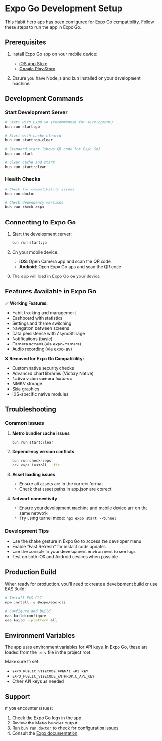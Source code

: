 # Expo Go Development Setup

This Habit Hero app has been configured for Expo Go compatibility. Follow these steps to run the app in Expo Go.

## Prerequisites

1. Install Expo Go app on your mobile device:
   - [iOS App Store](https://apps.apple.com/app/expo-go/id982107779)
   - [Google Play Store](https://play.google.com/store/apps/details?id=host.exp.exponent)

2. Ensure you have Node.js and bun installed on your development machine.

## Development Commands

### Start Development Server
```bash
# Start with Expo Go (recommended for development)
bun run start:go

# Start with cache cleared
bun run start:go-clear

# Standard start (shows QR code for Expo Go)
bun run start

# Clear cache and start
bun run start:clear
```

### Health Checks
```bash
# Check for compatibility issues
bun run doctor

# Check dependency versions
bun run check-deps
```

## Connecting to Expo Go

1. Start the development server:
   ```bash
   bun run start:go
   ```

2. On your mobile device:
   - **iOS**: Open Camera app and scan the QR code
   - **Android**: Open Expo Go app and scan the QR code

3. The app will load in Expo Go on your device

## Features Available in Expo Go

✅ **Working Features:**
- Habit tracking and management
- Dashboard with statistics
- Settings and theme switching
- Navigation between screens
- Data persistence with AsyncStorage
- Notifications (basic)
- Camera access (via expo-camera)
- Audio recording (via expo-av)

❌ **Removed for Expo Go Compatibility:**
- Custom native security checks
- Advanced chart libraries (Victory Native)
- Native vision camera features
- MMKV storage
- Skia graphics
- iOS-specific native modules

## Troubleshooting

### Common Issues

1. **Metro bundler cache issues**
   ```bash
   bun run start:clear
   ```

2. **Dependency version conflicts**
   ```bash
   bun run check-deps
   npx expo install --fix
   ```

3. **Asset loading issues**
   - Ensure all assets are in the correct format
   - Check that asset paths in app.json are correct

4. **Network connectivity**
   - Ensure your development machine and mobile device are on the same network
   - Try using tunnel mode: `npx expo start --tunnel`

### Development Tips

- Use the shake gesture in Expo Go to access the developer menu
- Enable "Fast Refresh" for instant code updates
- Use the console in your development environment to see logs
- Test on both iOS and Android devices when possible

## Production Build

When ready for production, you'll need to create a development build or use EAS Build:

```bash
# Install EAS CLI
npm install -g @expo/eas-cli

# Configure and build
eas build:configure
eas build --platform all
```

## Environment Variables

The app uses environment variables for API keys. In Expo Go, these are loaded from the `.env` file in the project root.

Make sure to set:
- `EXPO_PUBLIC_VIBECODE_OPENAI_API_KEY`
- `EXPO_PUBLIC_VIBECODE_ANTHROPIC_API_KEY`
- Other API keys as needed

## Support

If you encounter issues:
1. Check the Expo Go logs in the app
2. Review the Metro bundler output
3. Run `bun run doctor` to check for configuration issues
4. Consult the [Expo documentation](https://docs.expo.dev/)